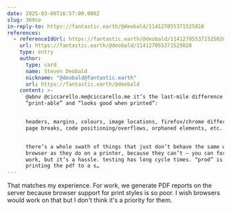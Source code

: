 ```yaml
---
date: 2025-03-08T16:57:00.000Z
slug: 369ce
in-reply-to: https://fantastic.earth/@deobald/114127055371525028
references:
  - referenceIdUrl: https://fantastic.earth/@deobald/114127055371525028
    url: https://fantastic.earth/@deobald/114127055371525028
    type: entry
    author:
      type: card
      name: Steven Deobald
      nickname: "@deobald@fantastic.earth"
      url: https://fantastic.earth/@deobald
    content: >-
      @abnv @ciccarello.me@ciccarello.me it’s the last-mile difference between
      “print-able” and “looks good when printed”:


      headers, margins, colours, image locations, firefox/chrome differences,
      page breaks, code positioning/overflows, orphaned elements, etc.


      there’s a whole swath of things that just don’t behave the same way in a
      browser as they do on a printer, because they can’t — you can force it to
      work, but it’s a hassle. testing has long cycle times. “prod” is actually
      printing the pdf to a s…
---
```


That matches my experience. For work, we generate PDF reports on the server because browser support for print styles is so poor. I wish browsers would work on that but I don't think it's a priority for them. 

